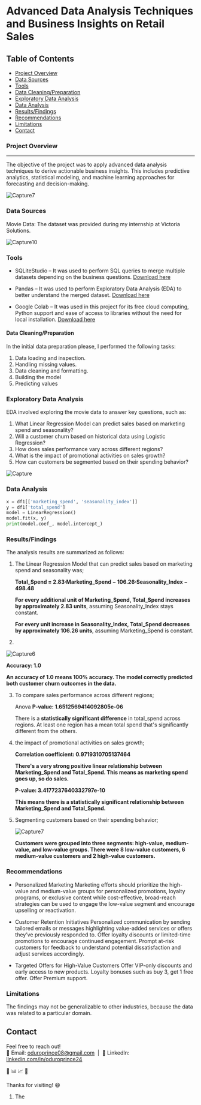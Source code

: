 # Advanced Data Analysis Techniques and Business Insights on Retail Sales

## Table of Contents
- [Project Overview](#project-overview)
- [Data Sources](#data-sources)
- [Tools](#tools)
- [Data Cleaning/Preparation](#data-cleaningpreparation)
- [Exploratory Data Analysis](#exploratory-data-analysis)
- [Data Analysis](#data-analysis)
- [Results/Findings](#resultsfindings)
- [Recommendations](#recommendations)
- [Limitations](#limitations)
- [Contact](#contact)

  
### Project Overview
---
The objective of the project was to apply advanced data analysis techniques to derive actionable business insights. This includes predictive analytics, statistical modeling, and machine learning approaches for forecasting and decision-making.

![Capture7](https://github.com/user-attachments/assets/255c8ac4-36a5-48db-9e2f-2d3b0e40e991)


### Data Sources
Movie Data: The dataset was provided during my internship at Victoria Solutions.

![Capture10](https://github.com/user-attachments/assets/0411e9a7-6113-4948-b5ee-9b10d53f8971)


### Tools
- SQLiteStudio – It was used to perform SQL queries to merge multiple datasets depending on the business questions.
  [Download here](https://www.sqlitestudio.pl/)

- Pandas – It was used to perform Exploratory Data Analysis (EDA) to better understand the merged dataset.
  [Download here](https://pandas.pydata.org/)

- Google Colab – It was used in this project for its free cloud computing, Python support and ease of access to libraries without the need for local installation.
[Download here](https://colab.research.google.com/)

#### Data Cleaning/Preparation
In the initial data preparation please, I performed the following tasks:
1.	Data loading and inspection.
3.	Handling missing values.
4.	Data cleaning and formatting.
5. 	Building the model
5.	Predicting values

   
### Exploratory Data Analysis
EDA involved exploring the movie data to answer key questions, such as: 
1.	What Linear Regression Model can predict sales based on marketing spend and seasonality?
2.	Will a customer churn based on historical data using Logistic Regression?
3.	How does sales performance vary across different regions?
4.	What is the impact of promotional activities on sales growth?
5.	How can customers be segmented based on their spending behavior?


![Capture](https://github.com/user-attachments/assets/cd51d3fd-f2c5-4db0-9ea8-bd05347caa46)

  
### Data Analysis 
```python
x = df1[['marketing_spend', 'seasonality_index']]
y = df1['total_spend']
model = LinearRegression()
model.fit(x, y)
print(model.coef_, model.intercept_) 
```

### Results/Findings
The analysis results are summarized as follows:
1.	The Linear Regression Model that can predict sales based on marketing spend and seasonality was;

    **Total_Spend = 2.83⋅Marketing_Spend − 106.26⋅Seasonality_Index − 498.48**

    **For every additional unit of Marketing_Spend, Total_Spend increases by approximately 2.83 units**, assuming Seasonality_Index stays constant.

    **For every unit increase in Seasonality_Index, Total_Spend decreases by approximately 106.26 units**, assuming Marketing_Spend is constant.

2.

  ![Capture6](https://github.com/user-attachments/assets/9bac47d3-6e1b-4e38-93a0-7f0f243427db)

  **Accuracy: 1.0**
  
  **An accuracy of 1.0 means 100% accuracy. The model correctly predicted both customer churn outcomes in the data.**
  

3.	To compare sales performance across different regions;

    Anova **P-value: 1.6512569414092805e-06**

    There is a **statistically significant difference** in total_spend across regions. At least one region has a mean total spend that's significantly different from the        others.


4.	the impact of promotional activities on sales growth;

    **Correlation coefficient: 0.9719310705137464**

    **There's a very strong positive linear relationship between Marketing_Spend and Total_Spend. This means as marketing spend goes up, so do sales.**

    **P-value: 3.4177237640332797e-10**

    **This means there is a statistically significant relationship between Marketing_Spend and Total_Spend.**



5.	Segmenting customers based on their spending behavior;

     ![Capture7](https://github.com/user-attachments/assets/dd59f18d-18c1-47b5-a801-343c9c984af7)

    **Customers were grouped into three segments: high-value, medium-value, and low-value groups. There were 8 low-value customers, 6 medium-value customers and 2 high-value customers.**

### Recommendations
- Personalized Marketing
  Marketing efforts should prioritize the high-value and medium-value groups for personalized promotions, loyalty programs, or exclusive content while cost-effective, broad-reach strategies can be used to engage the low-value segment and encourage upselling or reactivation.
- Customer Retention Initiatives
  Personalized communication by sending tailored emails or messages highlighting value-added services or offers they’ve previously responded to. 
  Offer loyalty discounts or limited-time promotions to encourage continued engagement.
  Prompt at-risk customers for feedback to understand potential dissatisfaction and adjust services accordingly.

- Targeted Offers for High-Value Customers
  Offer VIP-only discounts and early access to new products. Loyalty bonuses such as buy 3, get 1 free offer. Offer Premium support.


### Limitations
The findings may not be generalizable to other industries, because the data was related to a particular domain.


## Contact
Feel free to reach out!  
📧 Email: [oduroprince08@gmail.com](mailto:oduroprince08@gmail.com) &nbsp;|&nbsp; 🔗 LinkedIn: [linkedin.com/in/oduroprince24](https://linkedin.com/in/oduroprince24)


🚀
📊
📈
🧠

Thanks for visiting! 😄

1.	The 
